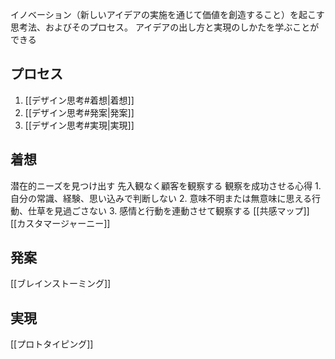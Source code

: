 イノベーション（新しいアイデアの実施を通じて価値を創造すること）を起こす思考法、およびそのプロセス。
アイデアの出し方と実現のしかたを学ぶことができる
## プロセス
1. [[デザイン思考#着想|着想]]
2. [[デザイン思考#発案|発案]]
3. [[デザイン思考#実現|実現]]
## 着想
潜在的ニーズを見つけ出す
先入観なく顧客を観察する
	観察を成功させる心得
		1. 自分の常識、経験、思い込みで判断しない
		2. 意味不明または無意味に思える行動、仕草を見過ごさない
		3. 感情と行動を連動させて観察する
[[共感マップ]]
[[カスタマージャーニー]]
## 発案
[[ブレインストーミング]]
## 実現
[[プロトタイピング]]